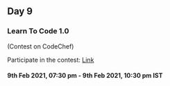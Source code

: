 ## Day 9

### Learn To Code 1.0

(Contest on CodeChef)

Participate in the contest: [Link](https://www.codechef.com/LTC2021)

#### 9th Feb 2021, 07:30 pm  - 9th Feb 2021, 10:30 pm IST

